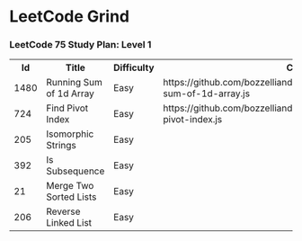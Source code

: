 # LeetCode Grind

### LeetCode 75 Study Plan: Level 1

<table>
  <tr>
    <th>Id</th>
    <th>Title</th>
    <th>Difficulty</th>
    <th>Code</th>
  </tr>
  <tr>
    <td>1480</td>
    <td>Running Sum of 1d Array</td>
    <td>Easy</td>
    <td>https://github.com/bozzelliandrea/leetcode/blob/main/running-sum-of-1d-array.js</td>
  </tr>
  <tr>
    <td>724</td>
    <td>Find Pivot Index</td>
    <td>Easy</td>
    <td>https://github.com/bozzelliandrea/leetcode/blob/main/find-pivot-index.js</td>
  </tr>
  <tr>
    <td>205</td>
    <td>Isomorphic Strings</td>
    <td>Easy</td>
    <td></td>
  </tr>
  <tr>
    <td>392</td>
    <td>Is Subsequence</td>
    <td>Easy</td>
    <td></td>
  </tr>
  <tr>
    <td>21</td>
    <td>Merge Two Sorted Lists</td>
    <td>Easy</td>
    <td></td>
  </tr>
  <tr>
    <td>206</td>
    <td>Reverse Linked List</td>
    <td>Easy</td>
    <td></td>
  </tr>
  
</table>
